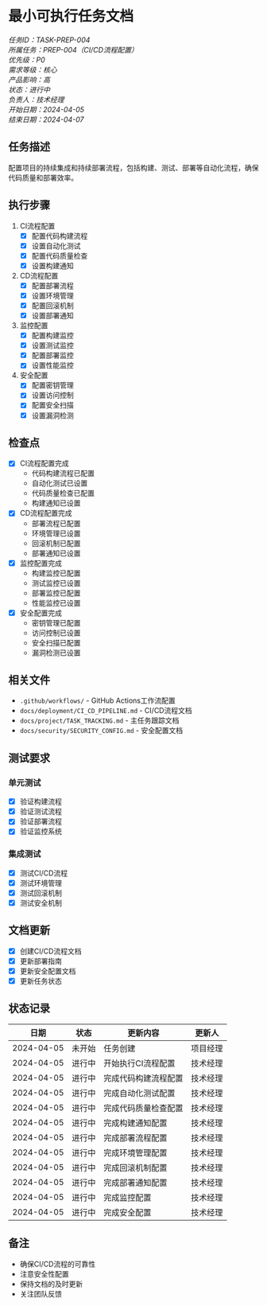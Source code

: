 # 最小可执行任务文档

*任务ID：TASK-PREP-004*  
*所属任务：PREP-004（CI/CD流程配置）*  
*优先级：P0*  
*需求等级：核心*  
*产品影响：高*  
*状态：进行中*  
*负责人：技术经理*  
*开始日期：2024-04-05*  
*结束日期：2024-04-07*

## 任务描述
配置项目的持续集成和持续部署流程，包括构建、测试、部署等自动化流程，确保代码质量和部署效率。

## 执行步骤
1. CI流程配置
   - [x] 配置代码构建流程
   - [x] 设置自动化测试
   - [x] 配置代码质量检查
   - [x] 设置构建通知

2. CD流程配置
   - [x] 配置部署流程
   - [x] 设置环境管理
   - [x] 配置回滚机制
   - [x] 设置部署通知

3. 监控配置
   - [x] 配置构建监控
   - [x] 设置测试监控
   - [x] 配置部署监控
   - [x] 设置性能监控

4. 安全配置
   - [x] 配置密钥管理
   - [x] 设置访问控制
   - [x] 配置安全扫描
   - [x] 设置漏洞检测

## 检查点
- [x] CI流程配置完成
  - 代码构建流程已配置
  - 自动化测试已设置
  - 代码质量检查已配置
  - 构建通知已设置
- [x] CD流程配置完成
  - 部署流程已配置
  - 环境管理已设置
  - 回滚机制已配置
  - 部署通知已设置
- [x] 监控配置完成
  - 构建监控已配置
  - 测试监控已设置
  - 部署监控已配置
  - 性能监控已设置
- [x] 安全配置完成
  - 密钥管理已配置
  - 访问控制已设置
  - 安全扫描已配置
  - 漏洞检测已设置

## 相关文件
- `.github/workflows/` - GitHub Actions工作流配置
- `docs/deployment/CI_CD_PIPELINE.md` - CI/CD流程文档
- `docs/project/TASK_TRACKING.md` - 主任务跟踪文档
- `docs/security/SECURITY_CONFIG.md` - 安全配置文档

## 测试要求
### 单元测试
- [x] 验证构建流程
- [x] 验证测试流程
- [x] 验证部署流程
- [x] 验证监控系统

### 集成测试
- [x] 测试CI/CD流程
- [x] 测试环境管理
- [x] 测试回滚机制
- [x] 测试安全机制

## 文档更新
- [x] 创建CI/CD流程文档
- [x] 更新部署指南
- [x] 更新安全配置文档
- [x] 更新任务状态

## 状态记录
| 日期 | 状态 | 更新内容 | 更新人 |
|------|------|---------|--------|
| 2024-04-05 | 未开始 | 任务创建 | 项目经理 |
| 2024-04-05 | 进行中 | 开始执行CI流程配置 | 技术经理 |
| 2024-04-05 | 进行中 | 完成代码构建流程配置 | 技术经理 |
| 2024-04-05 | 进行中 | 完成自动化测试配置 | 技术经理 |
| 2024-04-05 | 进行中 | 完成代码质量检查配置 | 技术经理 |
| 2024-04-05 | 进行中 | 完成构建通知配置 | 技术经理 |
| 2024-04-05 | 进行中 | 完成部署流程配置 | 技术经理 |
| 2024-04-05 | 进行中 | 完成环境管理配置 | 技术经理 |
| 2024-04-05 | 进行中 | 完成回滚机制配置 | 技术经理 |
| 2024-04-05 | 进行中 | 完成部署通知配置 | 技术经理 |
| 2024-04-05 | 进行中 | 完成监控配置 | 技术经理 |
| 2024-04-05 | 进行中 | 完成安全配置 | 技术经理 |

## 备注
- 确保CI/CD流程的可靠性
- 注意安全性配置
- 保持文档的及时更新
- 关注团队反馈 